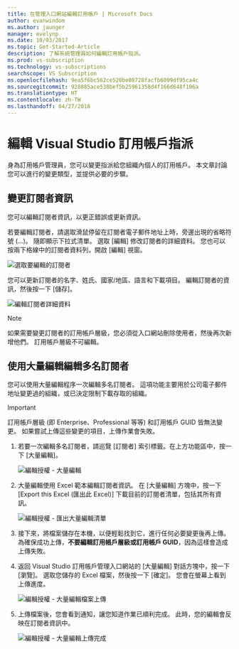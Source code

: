 ```yaml
---
title: 在管理入口網站編輯訂用帳戶 | Microsoft Docs
author: evanwindom
ms.author: jaunger
manager: evelynp
ms.date: 10/03/2017
ms.topic: Get-Started-Article
description: 了解系統管理員如何編輯訂用帳戶指派。
ms.prod: vs-subscription
ms.technology: vs-subscriptions
searchscope: VS Subscription
ms.openlocfilehash: 9ea5f6bc562ce520be08728facfb6099df95ca4c
ms.sourcegitcommit: 928885ace538bef5b25961358d4f166d648f196a
ms.translationtype: HT
ms.contentlocale: zh-TW
ms.lasthandoff: 04/27/2018
---
```

# <a name="editing-visual-studio-subscription-assignments"></a>編輯 Visual Studio 訂用帳戶指派

身為訂用帳戶管理員，您可以變更指派給您組織內個人的訂用帳戶。  本文章討論您可以進行的變更類型，並提供必要的步驟。 

## <a name="making-changes-to-subscriber-information"></a>變更訂閱者資訊
您可以編輯訂閱者資訊，以更正錯誤或更新資訊。 

若要編輯訂閱者，請選取滑鼠停留在訂閱者電子郵件地址上時，旁邊出現的省略符號 (…)。 隨即顯示下拉式清單。  選取 [編輯] 修改訂閱者的詳細資料。 您也可以按兩下格線中的訂閱者資料列，開啟 [編輯] 視窗。

   ![選取要編輯的訂閱者](_img\edit-license\select-subscriber.png)

您可以更新訂閱者的名字、姓氏、國家/地區、語言和下載項目。 編輯訂閱者的資訊，然後按一下 [儲存]。

   ![編輯訂閱者詳細資料](_img\edit-license\edit-subscriber.png)

> [!NOTE]
> 如果需要變更訂閱者的訂用帳戶層級，您必須從入口網站刪除使用者，然後再次新增他們。 訂用帳戶層級不可編輯。

## <a name="editing-multiple-subscribers-by-using-bulk-edit"></a>使用大量編輯編輯多名訂閱者

您可以使用大量編輯程序一次編輯多名訂閱者。 這項功能主要用於公司電子郵件地址變更過的組織，或已決定限制下載存取的組織。 

> [!IMPORTANT]
> 訂用帳戶層級 (即 Enterprise、Professional 等等) 和訂用帳戶 GUID 皆無法變更。  如果嘗試上傳這些變更的項目，上傳作業會失敗。  

1.  若要一次編輯多名訂閱者，請巡覽 [訂閱者] 索引標籤。在上方功能區中，按一下 [大量編輯]。 

    ![編輯授權 - 大量編輯](_img\edit-license\edit-license-bulk-edit.png)

2.  大量編輯使用 Excel 範本編輯訂閱者資訊。 在 [大量編輯] 方塊中，按一下 [Export this Excel (匯出此 Excel)] 下載目前的訂閱者清單，包括其所有資訊。 

    ![編輯授權 - 匯出大量編輯清單](_img\edit-license\edit-license-bulk-edit-export.png)

3.  接下來，將檔案儲存在本機，以便輕鬆找到它，進行任何必要變更後再上傳。 為確保成功上傳，**不要編輯訂用帳戶層級或訂用帳戶 GUID**，因為這樣會造成上傳失敗。 

4.  返回 Visual Studio 訂用帳戶管理入口網站的 [大量編輯] 對話方塊中，按一下 [瀏覽]。 選取您儲存的 Excel 檔案，然後按一下 [確定]。 您會在螢幕上看到上傳進度。

    ![編輯授權 - 大量編輯檔案上傳](_img\edit-license\edit-license-bulk-file-upload1.png)

5.  上傳檔案後，您會看到通知，讓您知道作業已順利完成。 此時，您的編輯會反映在訂閱者資訊中。 

    ![編輯授權 - 大量編輯上傳完成](_img\edit-license\edit-license-bulk-upload-complete.png)


